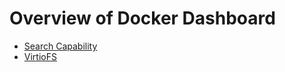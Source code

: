 # Overview of Docker Dashboard

- [Search Capability](https://github.com/nholuongut/dockerlabs/blob/master/workshop/dockerdesktop/mac/dashboard/search/README.md)
- [VirtioFS](https://github.com/nholuongut/dockerlabs/tree/master/workshop/dockerdesktop/mac/dashboard/virtiofs/README.md)
